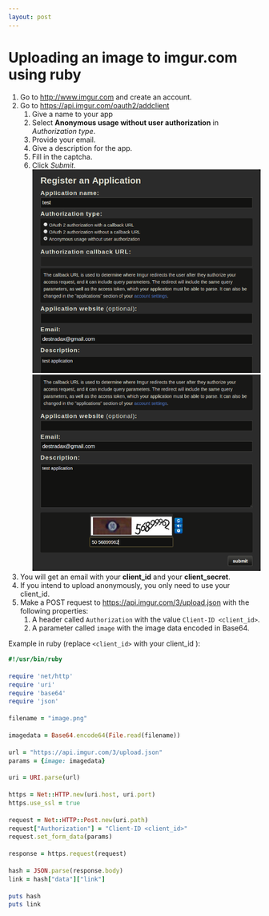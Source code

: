 ```yaml
---
layout: post
---
```


# Uploading an image to imgur.com using ruby

1. Go to <http://www.imgur.com> and create an account.
2. Go to <https://api.imgur.com/oauth2/addclient>
	1. Give a name to your app
	2. Select **Anonymous usage without user authorization** in _Authorization type_.
	3. Provide your email.
	4. Give a description for the app.
	5. Fill in the captcha.
	6. Click _Submit_.  
![register 1](/images/2013-11-28-1.png)
![register 2](/images/2013-11-28-2.png)
3. You will get an email with your **client_id** and your **client_secret**.
4. If you intend to upload anonymously, you only need to use your client_id.
5. Make a POST request to <https://api.imgur.com/3/upload.json> with the following properties:
	1. A header called `Authorization` with the value `Client-ID <client_id>`.
	2. A parameter called `image` with the image data encoded in Base64.


Example in ruby (replace `<client_id>` with your client_id ):

``` ruby
#!/usr/bin/ruby

require 'net/http'
require 'uri'
require 'base64'
require 'json'

filename = "image.png"

imagedata = Base64.encode64(File.read(filename))

url = "https://api.imgur.com/3/upload.json"
params = {image: imagedata}

uri = URI.parse(url)

https = Net::HTTP.new(uri.host, uri.port)
https.use_ssl = true

request = Net::HTTP::Post.new(uri.path)
request["Authorization"] = "Client-ID <client_id>"
request.set_form_data(params)

response = https.request(request)

hash = JSON.parse(response.body)
link = hash["data"]["link"]

puts hash
puts link
```
